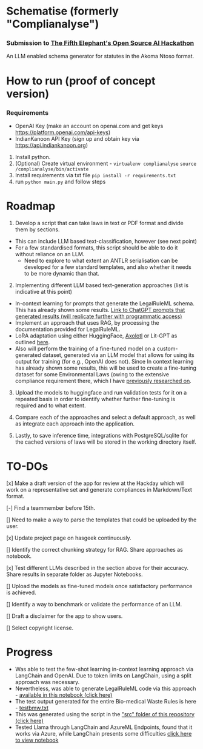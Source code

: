 # Schematise (formerly "Complianalyse")
### Submission to [The Fifth Elephant's Open Source AI Hackathon](https://hasgeek.com/fifthelephant/open-source-ai-hackathon/)
An LLM enabled schema generator for statutes in the Akoma Ntoso format. 

# How to run (proof of concept version)

### Requirements

- OpenAI Key (make an account on openai.com and get keys https://platform.openai.com/api-keys)
- IndianKanoon API Key (sign up and obtain key via https://api.indiankanoon.org)

1. Install python.
2. (Optional) Create virtual environment - `virtualenv complianalyse`
   `source /complianalyse/bin/activate` 
3. Install requirements via txt file `pip install -r requirements.txt`
4. run `python main.py` and follow steps
   
# Roadmap

1. Develop a script that can take laws in text or PDF format and divide them by sections.
  - This can include LLM based text-classification, however (see next point)
  - For a few standardised formats, this script should be able to do it without reliance on an LLM.
    - Need to explore to what extent an ANTLR serialisation can be developed for a few standard templates, and also whether it needs to be more dynamic than that.   
2. Implementing different LLM based text-generation approaches (list is indicative at this point)
  - In-context learning for prompts that generate the LegalRuleML schema. This has already shown some results. [Link to ChatGPT prompts that generated results (will replicate further with programmatic access)](https://chat.openai.com/share/04a01b6f-7829-4765-84f8-9038e9d68666)
  - Implement an approach that uses RAG, by processing the documentation provided for LegalRuleML. 
  - LoRA adaptation using either HuggingFace, [Axolotl](https://github.com/OpenAccess-AI-Collective/axolotl) or Lit-GPT as outlined [here](https://cameronrwolfe.substack.com/p/easily-train-a-specialized-llm-peft).
  - Also will perform the training of a fine-tuned model on a custom-generated dataset, generated via an LLM model that allows for using its output for training (for e.g., OpenAI does not). Since In context learning has already shown some results, this will be used to create a fine-tuning dataset for some Environmental Laws (owing to the extensive compliance requirement there, which I have [previously researched on](https://sankalpsrv.in/2021/08/15/dissertation/).

3. Upload the models to huggingface and run validation tests for it on a repeated basis in order to identify whether further fine-tuning is required and to what extent.

4. Compare each of the approaches and select a default approach, as well as integrate each approach into the application.

5. Lastly, to save inference time, integrations with PostgreSQL/sqlite for the cached versions of laws will be stored in the working directory itself.

# TO-DOs

[x] Make a draft version of the app for review at the Hackday which will work on a representative set and generate compliances in Markdown/Text format.

[-] Find a teammember before 15th.

[] Need to make a way to parse the templates that could be uploaded by the user.

[x] Update project page on hasgeek continuously. 

[] Identify the correct chunking strategy for RAG. Share approaches as notebook.

[x] Test different LLMs described in the section above for their accuracy. Share results in separate folder as Jupyter Notebooks.

[] Upload the models as fine-tuned models once satisfactory performance is achieved.

[] Identify a way to benchmark or validate the performance of an LLM.

[] Draft a disclaimer for the app to show users.

[] Select copyright license.

# Progress

- Was able to test the few-shot learning in-context learning approach via LangChain and OpenAI. Due to token limits on LangChain, using a split approach was necessary.
- Nevertheless, was able to generate LegalRuleML code via this approach - [available in this notebook (click here)](https://github.com/sankalpsrv/Complianalyse/blob/main/LangChain_FewShot.ipynb)
- The test output generated for the entire Bio-medical Waste Rules is here - [testbmw.txt](https://github.com/sankalpsrv/Complianalyse/blob/main/src/testbmw.txt)
- This was generated using the script in the ["src" folder of this repository (click here)](https://github.com/sankalpsrv/Complianalyse/blob/main/src/main.py)
- Tested Llama through LangChain and AzureML Endpoints, found that it works via Azure, while LangChain presents some difficulties [click here to view notebook](https://github.com/sankalpsrv/Schematise/blob/main/Notebook-of-approaches/Llama2_AzureMl_CompletionsAPIAndChatAPI(1).ipynb)
